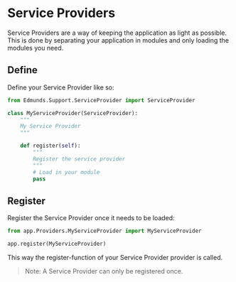 
# Service Providers

Service Providers are a way of keeping the application as light as possible.
This is done by separating your application in modules and only loading the modules you need.


## Define

Define your Service Provider like so:
```python
from Edmunds.Support.ServiceProvider import ServiceProvider

class MyServiceProvider(ServiceProvider):
    """
    My Service Provider
    """

    def register(self):
        """
        Register the service provider
        """
        # Load in your module
        pass
```


## Register

Register the Service Provider once it needs to be loaded:
```python
from app.Providers.MyServiceProvider import MyServiceProvider

app.register(MyServiceProvider)
```
This way the register-function of your Service Provider provider is called.

> Note: A Service Provider can only be registered once.